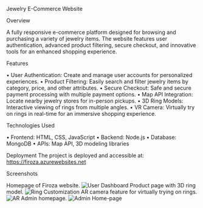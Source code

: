 Jewelry E-Commerce Website


Overview

A fully responsive e-commerce platform designed for browsing and purchasing a variety of jewelry items. The website features user authentication, advanced product filtering, secure checkout, and innovative tools for an enhanced shopping experience.

Features

•	User Authentication: Create and manage user accounts for personalized experiences.
•	Product Filtering: Easily search and filter jewelry items by category, price, and other attributes.
•	Secure Checkout: Safe and secure payment processing with multiple payment options.
•	Map API Integration: Locate nearby jewelry stores for in-person pickups.
•	3D Ring Models: Interactive viewing of rings from multiple angles.
•	VR Camera: Virtually try on rings in real-time for an immersive shopping experience.

Technologies Used

•	Frontend: HTML, CSS, JavaScript
•	Backend: Node.js
•	Database: MongoDB
•	APIs: Map API, 3D modeling libraries

Deployment
The project is deployed and accessible at: https://firoza.azurewebsites.net
 

Screenshots

Homepage of Firoza website.
![User Dashboard](https://github.com/user-attachments/assets/45db822d-2056-4276-96c6-738f72bc1f86)
Product page with 3D ring model.
![Ring Customization](https://github.com/user-attachments/assets/90358449-fd93-4445-b294-afe43a879da8)
AR camera feature for virtually trying on rings.
![AR](https://github.com/user-attachments/assets/f86a0ad4-2296-48e9-9817-309205b28761)
Admin homepage.
![Admin Home-page](https://github.com/user-attachments/assets/72cd5b49-beea-4ae4-a220-81df2cf21556)



